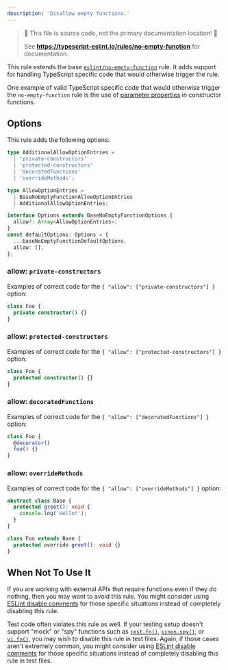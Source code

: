 ```yaml
---
description: 'Disallow empty functions.'
---
```


> 🛑 This file is source code, not the primary documentation location! 🛑
>
> See **https://typescript-eslint.io/rules/no-empty-function** for documentation.

This rule extends the base [`eslint/no-empty-function`](https://eslint.org/docs/rules/no-empty-function) rule.
It adds support for handling TypeScript specific code that would otherwise trigger the rule.

One example of valid TypeScript specific code that would otherwise trigger the `no-empty-function` rule is the use of [parameter properties](https://www.typescriptlang.org/docs/handbook/classes.html#parameter-properties) in constructor functions.

## Options

This rule adds the following options:

```ts
type AdditionalAllowOptionEntries =
  | 'private-constructors'
  | 'protected-constructors'
  | 'decoratedFunctions'
  | 'overrideMethods';

type AllowOptionEntries =
  | BaseNoEmptyFunctionAllowOptionEntries
  | AdditionalAllowOptionEntries;

interface Options extends BaseNoEmptyFunctionOptions {
  allow?: Array<AllowOptionEntries>;
}
const defaultOptions: Options = {
  ...baseNoEmptyFunctionDefaultOptions,
  allow: [],
};
```

### allow: `private-constructors`

Examples of correct code for the `{ "allow": ["private-constructors"] }` option:

```ts option='{ "allow": ["private-constructors"] }' showPlaygroundButton
class Foo {
  private constructor() {}
}
```

### allow: `protected-constructors`

Examples of correct code for the `{ "allow": ["protected-constructors"] }` option:

```ts option='{ "allow": ["protected-constructors"] }' showPlaygroundButton
class Foo {
  protected constructor() {}
}
```

### allow: `decoratedFunctions`

Examples of correct code for the `{ "allow": ["decoratedFunctions"] }` option:

```ts option='{ "allow": ["decoratedFunctions"] }' showPlaygroundButton
class Foo {
  @decorator()
  foo() {}
}
```

### allow: `overrideMethods`

Examples of correct code for the `{ "allow": ["overrideMethods"] }` option:

```ts option='{ "allow": ["overrideMethods"] }' showPlaygroundButton
abstract class Base {
  protected greet(): void {
    console.log('Hello!');
  }
}

class Foo extends Base {
  protected override greet(): void {}
}
```

## When Not To Use It

If you are working with external APIs that require functions even if they do nothing, then you may want to avoid this rule.
You might consider using [ESLint disable comments](https://eslint.org/docs/latest/use/configure/rules#using-configuration-comments-1) for those specific situations instead of completely disabling this rule.

Test code often violates this rule as well.
If your testing setup doesn't support "mock" or "spy" functions such as [`jest.fn()`](https://jestjs.io/docs/mock-functions), [`sinon.spy()`](https://sinonjs.org/releases/latest/spies), or [`vi.fn()`](https://vitest.dev/guide/mocking.html), you may wish to disable this rule in test files.
Again, if those cases aren't extremely common, you might consider using [ESLint disable comments](https://eslint.org/docs/latest/use/configure/rules#using-configuration-comments-1) for those specific situations instead of completely disabling this rule in test files.

